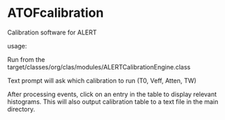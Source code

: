 # ATOFcalibration
Calibration software for ALERT

usage:

Run from the target/classes/org/clas/modules/ALERTCalibrationEngine.class

Text prompt will ask which calibration to run (T0, Veff, Atten, TW)

After processing events, click on an entry in the table to display relevant histograms.  This will also output calibration table to a text file in the main directory.
